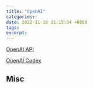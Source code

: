 ```yaml
---
title: "OpenAI"
categories: 
date: 2022-11-16 11:15:04 +0800
tags: 
excerpt: 
---
```


[OpenAI API](https://openai.com/api/)

[OpenAI Codex](https://openai.com/blog/openai-codex/)








## Misc



